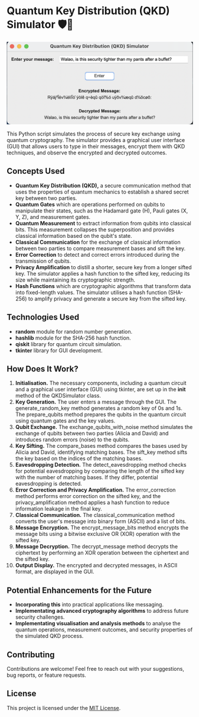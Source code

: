 # Quantum Key Distribution (QKD) Simulator 🛡️🔐

![QKDSimulator](QKDSimulator.png)

This Python script simulates the process of secure key exchange using quantum cryptography. The simulator provides a graphical user interface (GUI) that allows users to type in their messages, encrypt them with QKD techniques, and observe the encrypted and decrypted outcomes. 

## Concepts Used
- **Quantum Key Distribution (QKD),** a secure communication method that uses the properties of quantum mechanics to establish a shared secret key between two parties.
- **Quantum Gates** which are operations performed on qubits to manipulate their states, such as the Hadamard gate (H), Pauli gates (X, Y, Z), and measurement gates.
- **Quantum Measurement** to extract information from qubits into classical bits. This measurement collapses the superposition and provides classical information based on the qubit's state.
- **Classical Communication** for the exchange of classical information between two parties to compare measurement bases and sift the key.
- **Error Correction** to detect and correct errors introduced during the transmission of qubits.
- **Privacy Amplification** to distill a shorter, secure key from a longer sifted key. The simulator applies a hash function to the sifted key, reducing its size while maintaining its cryptographic strength.
- **Hash Functions** which are cryptographic algorithms that transform data into fixed-length values. The simulator utilises a hash function (SHA-256) to amplify privacy and generate a secure key from the sifted key.

## Technologies Used
- **random** module for random number generation.
- **hashlib** module for the SHA-256 hash function.
- **qiskit** library for quantum circuit simulation.
- **tkinter** library for GUI development.

## How Does It Work?
1) **Initialisation.** The necessary components, including a quantum circuit and a graphical user interface (GUI) using tkinter, are set up in the __init__ method of the QKDSimulator class.
2) **Key Generation.** The user enters a message through the GUI. The generate_random_key method generates a random key of 0s and 1s. The prepare_qubits method prepares the qubits in the quantum circuit using quantum gates and the key values.
3) **Qubit Exchange.** The exchange_qubits_with_noise method simulates the exchange of qubits between two parties (Alicia and David) and introduces random errors (noise) to the qubits.
4) **Key Sifting.** The compare_bases method compares the bases used by Alicia and David, identifying matching bases. The sift_key method sifts the key based on the indices of the matching bases.
5) **Eavesdropping Detection.** The detect_eavesdropping method checks for potential eavesdropping by comparing the length of the sifted key with the number of matching bases. If they differ, potential eavesdropping is detected.
6) **Error Correction and Privacy Amplification.** The error_correction method performs error correction on the sifted key, and the privacy_amplification method applies a hash function to reduce information leakage in the final key.
7) **Classical Communication.** The classical_communication method converts the user's message into binary form (ASCII) and a list of bits.
8) **Message Encryption.** The encrypt_message_bits method encrypts the message bits using a bitwise exclusive OR (XOR) operation with the sifted key.
9) **Message Decryption.** The decrypt_message method decrypts the ciphertext by performing an XOR operation between the ciphertext and the sifted key.
10) **Output Display.** The encrypted and decrypted messages, in ASCII format, are displayed in the GUI.


## Potential Enhancements for the Future
- **Incorporating this** into practical applications like messaging.
- **Implementating advanced cryptography algorithms** to address future security challenges.
- **Implementating visualisation and analysis methods** to analyse the quantum operations, measurement outcomes, and security properties of the simulated QKD process.

## Contributing
Contributions are welcome! Feel free to reach out with your suggestions, bug reports, or feature requests.

## License
This project is licensed under the [MIT License](LICENSE).
